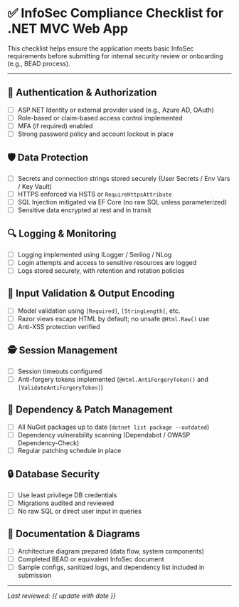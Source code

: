 # ✅ InfoSec Compliance Checklist for .NET MVC Web App

This checklist helps ensure the application meets basic InfoSec requirements before submitting for internal security review or onboarding (e.g., BEAD process).

---

## 🔐 Authentication & Authorization
- [ ] ASP.NET Identity or external provider used (e.g., Azure AD, OAuth)
- [ ] Role-based or claim-based access control implemented
- [ ] MFA (if required) enabled
- [ ] Strong password policy and account lockout in place

## 🛡️ Data Protection
- [ ] Secrets and connection strings stored securely (User Secrets / Env Vars / Key Vault)
- [ ] HTTPS enforced via HSTS or `RequireHttpsAttribute`
- [ ] SQL Injection mitigated via EF Core (no raw SQL unless parameterized)
- [ ] Sensitive data encrypted at rest and in transit

## 🔍 Logging & Monitoring
- [ ] Logging implemented using ILogger / Serilog / NLog
- [ ] Login attempts and access to sensitive resources are logged
- [ ] Logs stored securely, with retention and rotation policies

## 🧪 Input Validation & Output Encoding
- [ ] Model validation using `[Required]`, `[StringLength]`, etc.
- [ ] Razor views escape HTML by default; no unsafe `@Html.Raw()` use
- [ ] Anti-XSS protection verified

## 🕵️ Session Management
- [ ] Session timeouts configured
- [ ] Anti-forgery tokens implemented (`@Html.AntiForgeryToken()` and `[ValidateAntiForgeryToken]`)

## 📁 Dependency & Patch Management
- [ ] All NuGet packages up to date (`dotnet list package --outdated`)
- [ ] Dependency vulnerability scanning (Dependabot / OWASP Dependency-Check)
- [ ] Regular patching schedule in place

## 🔒 Database Security
- [ ] Use least privilege DB credentials
- [ ] Migrations audited and reviewed
- [ ] No raw SQL or direct user input in queries

## 📄 Documentation & Diagrams
- [ ] Architecture diagram prepared (data flow, system components)
- [ ] Completed BEAD or equivalent InfoSec document
- [ ] Sample configs, sanitized logs, and dependency list included in submission

---

_Last reviewed: {{ update with date }}_

